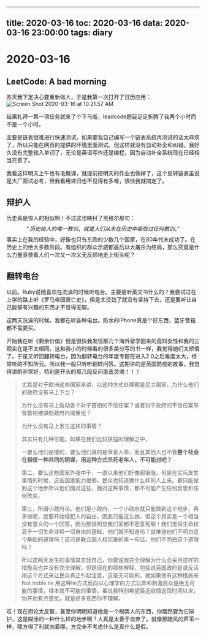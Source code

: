 
---
title: 2020-03-16
toc: 2020-03-16
data: 2020-03-16 23:00:00
tags: diary
---


# 2020-03-16

## LeetCode: A bad morning



昨天我下定决心要重新做人，于是我第一次打开了日历应用：![Screen Shot 2020-03-16 at 10.21.57 AM](https://tva1.sinaimg.cn/large/00831rSTgy1gcvk114qd9j30yi0u0h00.jpg)

结果礼拜一第一项任务就来了个下马威，leadcode题目足足折腾了我两个小时而不是一个小时。

主要是链表很难进行快速测试。如果要我自己编写一个链表系统再测试的话太麻烦了，所以只能在网页的提供的环境里面测试。但这样就没有自动补全和纠错。我好久没有完整输入单词了，无论是英语写作还是编程，因为自动补全系统现在已经相当完善了。

我看这样明天上午也有毛概课，就提前把明天的作业也做掉了，这个反转链表虽说是大厂面试必考，但我看用递归也不见得有多难，很快我就搞定了。

## 辩护人

历史真是惊人的相似啊！不过这也映衬了黑格尔那句：
$$
“历史给人的唯一教训，就是人们从未在历史中吸取过任何教训。”
$$
事实上在我的经验中，好像也只有东欧的少数几个国家，在80年代末成功了。在历史上的绝大多数阶段。有组织的群众示威都最后以大屠杀为结局，那么究竟是什么力量驱使着人们一次又一次义无反顾地走上街头呢？

## 翻转电台

以前。Ruby说她喜欢在洗澡的时候听电台。主要是听英文书什么的？我尝试过在上学的路上听《罗马帝国衰亡史》，但是太没劲了就没有坚持下去，还是要听让自己能够有兴趣的东西才不觉得无聊。

这两天洗澡的时候，我都在听各种电台。防水的iPhone真是个好东西，蓝牙音箱都不需要买。

开始我在听《剩余价值》但是很快我发现那几个海外留学回来的高知女性和我的三观实在是不太相同。这和我小的时候看的很多美分写的书一样，我觉得她们太矫情了。于是又听回翻转电台，因为翻转电台的年度专题在进入2.0之后难度太大，经常听的不知所云。所以我一般只听听翻转问答。这期讲的是英国防疫的故事，我觉得讲的非常好，特别是开头的那几段反问直击灵魂！！！

> 尤其是对于欧洲这些国家来讲，以这种方式处理都是民主国家，为什么他们的政府没有马上下台？
>
> 为什么没有马上启动各个对于首相的不信任案？或者对于政府的不信任案导致首相被弹劾政府内阁重组？
>
> 为什么没有马上发生这样的事情？
>
> 其实只有几种可能。如果在我们比较狭隘的理解之中，
>
> 一要么他们是傻的，要么他们真的是草菅人命，而且其他人也不管**整个社会在相信一种共同的阴谋，用这种方式杀死老年人，不可能对吧？**
>
> 第二，要么这些国家外强中干，一直以来他们好像都很强，但是在实际发生事情的时候，这些国家能力很弱，民众也知道换什么样的人上来。都只能做到这个地步所以他们面对这些，面对这种事情，都不可能产生任何反思和任何改变，
>
> 第三，所谓小政府论。他们是小政府，一个小政府就只能做到这个地步，再多做呢，就要开始侵犯人的自由，因此只能这么做。但这个其实是一个相当没有意义的一个回答，因为那很明显我们家都不愿意死啊！我们觉得生命权高于一切生命诠释一切自由的基础，他们就不知道吗？就难道他们不明白这个基础的道理吗？这可是联合国人权宪章的第一句话，他们不明白这个道理吗？
>
> 所以这两天发生的事情其实我自己，你要说我完全理解为什么会采用这样的措施我也并没有完全理解，但是现在的那些解释，包括说英国政府是说反话用这个方式来让民众真正引起注意，这毫无可能的。就如果他有这种措施来Not noble lie 用这种lie方式反向以心理学的方式玩弄和刺激民众是绝无可能的事情，根本就不可能的事情。虽说我特别希望最近疫情这段时间以来，你开始有点感觉，就是好多东西你不理解。
>
> 

哎！现在舆论太反智，甚至你明明知道他是一个糊弄人的东西，你居然要为它辩护，这是糊涂的一种什么样的地步啊？人真是太善于自弃了。就像那随风的芦苇一样，哪方得了利就向着哪，方完全不考虑什么是真什么是假。

